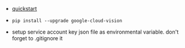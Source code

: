 
* [quickstart](https://cloud.google.com/vision/docs/quickstart-client-libraries)

* `pip install --upgrade google-cloud-vision`

* setup service account key json file as environmental variable.  don't forget to .gitignore it

